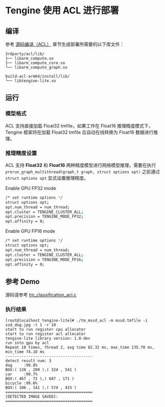 # Tengine 使用 ACL 进行部署

## 编译

参考 [源码编译（ACL）](../source_compile/compile_acl.md) 章节生成部署所需要的以下库文件：

```
3rdparty/acl/lib/
├── libarm_compute.so
├── libarm_compute_core.so
└── libarm_compute_graph.so

build-acl-arm64/install/lib/
└── libtengine-lite.so
```

## 运行

### 模型格式

ACL 支持直接加载 Float32 tmfile，如果工作在 Float16 推理精度模式下，Tengine 框架将在加载 Float32 tmfile 后自动在线转换为 Float16 数据进行推理。

### 推理精度设置

ACL 支持 **Float32** 和 **Float16** 两种精度模型进行网络模型推理，需要在执行 `prerun_graph_multithread(graph_t graph, struct options opt)` 之前通过 `struct options opt` 显式设置推理精度。

Enable GPU FP32 mode

```bash
/* set runtime options */
struct options opt;
opt.num_thread = num_thread;
opt.cluster = TENGINE_CLUSTER_ALL;
opt.precision = TENGINE_MODE_FP32;
opt.affinity = 0;
```

Enable GPU FP16 mode

```bash
/* set runtime options */
struct options opt;
opt.num_thread = num_thread;
opt.cluster = TENGINE_CLUSTER_ALL;
opt.precision = TENGINE_MODE_FP16;
opt.affinity = 0;
```

## 参考 Demo

源码请参考 [tm_classification_acl.c](https://github.com/OAID/Tengine/blob/tengine-lite/examples/tm_classification_acl.c)

### 执行结果

```
[root@localhost tengine-lite]# ./tm_mssd_acl -m mssd.tmfile -i ssd_dog.jpg -t 1 -r 10
start to run register cpu allocator
start to run register acl allocator
tengine-lite library version: 1.0-dev
run into gpu by acl
Repeat 10 times, thread 2, avg time 82.32 ms, max_time 135.70 ms, min_time 74.10 ms
--------------------------------------
detect result num: 3 
dog     :99.8%
BOX:( 138 , 209 ),( 324 , 541 )
car     :99.7%
BOX:( 467 , 72 ),( 687 , 171 )
bicycle :99.6%
BOX:( 106 , 141 ),( 574 , 415 )
======================================
[DETECTED IMAGE SAVED]:
======================================
```
